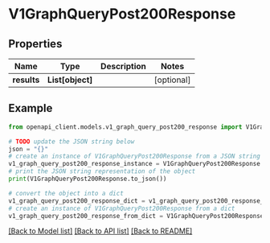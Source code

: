 # V1GraphQueryPost200Response


## Properties

Name | Type | Description | Notes
------------ | ------------- | ------------- | -------------
**results** | **List[object]** |  | [optional] 

## Example

```python
from openapi_client.models.v1_graph_query_post200_response import V1GraphQueryPost200Response

# TODO update the JSON string below
json = "{}"
# create an instance of V1GraphQueryPost200Response from a JSON string
v1_graph_query_post200_response_instance = V1GraphQueryPost200Response.from_json(json)
# print the JSON string representation of the object
print(V1GraphQueryPost200Response.to_json())

# convert the object into a dict
v1_graph_query_post200_response_dict = v1_graph_query_post200_response_instance.to_dict()
# create an instance of V1GraphQueryPost200Response from a dict
v1_graph_query_post200_response_from_dict = V1GraphQueryPost200Response.from_dict(v1_graph_query_post200_response_dict)
```
[[Back to Model list]](../README.md#documentation-for-models) [[Back to API list]](../README.md#documentation-for-api-endpoints) [[Back to README]](../README.md)


